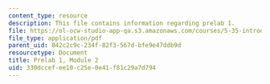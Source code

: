```yaml
---
content_type: resource
description: This file contains information regarding prelab 1.
file: https://ol-ocw-studio-app-qa.s3.amazonaws.com/courses/5-35-introduction-to-experimental-chemistry-fall-2012/330dccefee10c25e0e41f81c29a7d794_MIT5_35F12_prelab1module2.pdf
file_type: application/pdf
parent_uid: 842c2c9c-234f-82f3-567d-bfe9e47ddb9d
resourcetype: Document
title: Prelab 1, Module 2
uid: 330dccef-ee10-c25e-0e41-f81c29a7d794
---
```

